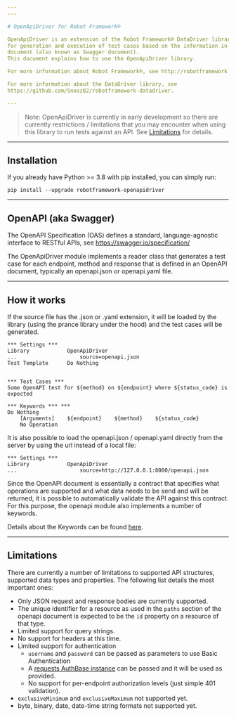 ```yaml
---
---

# OpenApiDriver for Robot Framework®

OpenApiDriver is an extension of the Robot Framework® DataDriver library that allows
for generation and execution of test cases based on the information in an OpenAPI
document (also known as Swagger document).
This document explains how to use the OpenApiDriver library.

For more information about Robot Framework®, see http://robotframework.org.

For more information about the DataDriver library, see
https://github.com/Snooz82/robotframework-datadriver.

---
```

> Note: OpenApiDriver is currently in early development so there are currently
restrictions / limitations that you may encounter when using this library to run
tests against an API. See [Limitations](#limitations) for details.

---
## Installation

If you already have Python >= 3.8 with pip installed, you can simply run:

``pip install --upgrade robotframework-openapidriver``

---
## OpenAPI (aka Swagger)

The OpenAPI Specification (OAS) defines a standard, language-agnostic interface
to RESTful APIs, see https://swagger.io/specification/

The OpenApiDriver module implements a reader class that generates a test case for
each endpoint, method and response that is defined in an OpenAPI document, typically
an openapi.json or openapi.yaml file.

---
## How it works

If the source file has the .json or .yaml extension, it will be loaded by the
library (using the prance library under the hood) and the test cases will be generated.

``` robotframework
*** Settings ***
Library            OpenApiDriver
...                    source=openapi.json
Test Template      Do Nothing


*** Test Cases ***
Some OpenAPI test for ${method} on ${endpoint} where ${status_code} is expected

*** Keywords *** ***
Do Nothing
    [Arguments]    ${endpoint}    ${method}    ${status_code}
    No Operation
```

It is also possible to load the openapi.json / openapi.yaml directly from the
server by using the url instead of a local file:

``` robotframework
*** Settings ***
Library            OpenApiDriver
...                    source=http://127.0.0.1:8000/openapi.json
```

Since the OpenAPI document is essentially a contract that specifies what operations are
supported and what data needs to be send and will be returned, it is possible to
automatically validate the API against this contract. For this purpose, the openapi
module also implements a number of keywords.

Details about the Keywords can be found
[here](https://marketsquare.github.io/robotframework-openapidriver/openapidriver.html).

---
## Limitations

There are currently a number of limitations to supported API structures, supported
data types and properties. The following list details the most important ones:
- Only JSON request and response bodies are currently supported.
- The unique identifier for a resource as used in the ``paths`` section of the
    openapi document is expected to be the ``id`` property on a resource of that type.
- Limited support for query strings.
- No support for headers at this time.
- Limited support for authentication
    - ``username`` and ``password`` can be passed as parameters to use Basic Authentication
    - A [requests AuthBase instance](https://docs.python-requests.org/en/latest/api/#authentication)
        can be passed and it will be used as provided.
    - No support for per-endpoint authorization levels (just simple 401 validation).
- ``exclusiveMinimum`` and ``exclusiveMaximum`` not supported yet.
- byte, binary, date, date-time string formats not supported yet.


